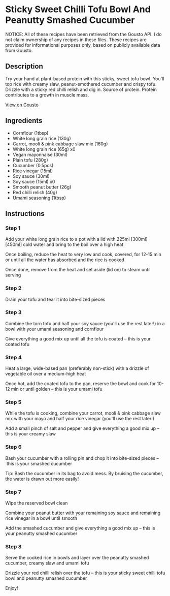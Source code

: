 # Sticky Sweet Chilli Tofu Bowl And Peanutty Smashed Cucumber

NOTICE: All of these recipes have been retrieved from the Gousto API. I do not claim ownership of any recipes in these files. These recipes are provided for informational purposes only, based on publicly available data from Gousto.

## Description

Try your hand at plant-based protein with this sticky, sweet tofu bowl. You’ll top rice with creamy slaw, peanut-smothered cucumber and crispy tofu. Drizzle with a sticky red chilli relish and dig in. Source of protein. Protein contributes to a growth in muscle mass.

[View on Gousto](https://www.gousto.co.uk/recipes/cookbook/sticky-sweet-chilli-tofu-bowl-and-peanutty-smashed-cucumber)

## Ingredients

- Cornflour (1tbsp)
- White long grain rice (130g)
- Carrot, mooli & pink cabbage slaw mix (160g)
- White long grain rice (65g) x0
- Vegan mayonnaise (30ml)
- Plain tofu (280g)
- Cucumber (0.5pcs)
- Rice vinegar (15ml)
- Soy sauce (30ml)
- Soy sauce (15ml) x0
- Smooth peanut butter (26g)
- Red chilli relish (40g)
- Umami seasoning (1tbsp)

## Instructions


### Step 1

Add your white long grain rice to a pot with a lid with 225ml <span class="text-purple">[300ml]</span> <span class="text-danger">[450ml]</span> cold water and bring to the boil over a high heat

Once boiling, reduce the heat to very low and cook, covered, for 12-15 min or until all the water has absorbed and the rice is cooked

Once done, remove from the heat and set aside (lid on) to steam until serving


### Step 2

Drain your tofu and tear it into bite-sized pieces


### Step 3

Combine the torn tofu and half your soy sauce (you'll use the rest later!) in a bowl with your umami seasoning and cornflour

Give everything a good mix up until all the tofu is coated – this is your coated tofu


### Step 4

Heat a large, wide-based pan (preferably non-stick) with a drizzle of vegetable oil over a medium-high heat

Once hot, add the coated tofu to the pan, reserve the bowl and cook for 10-12 min or until golden – this is your umami tofu


### Step 5

While the tofu is cooking, combine your carrot, mooli & pink cabbage slaw mix with your mayo and half your rice vinegar (you'll use the rest later!)

Add a small pinch of salt and pepper and give everything a good mix up – this is your creamy slaw


### Step 6

Bash your cucumber with a rolling pin and chop it into bite-sized pieces – this is your smashed cucumber

Tip: Bash the cucumber in its bag to avoid mess. By bruising the cucumber, the water is drawn out more easily!


### Step 7

Wipe the reserved bowl clean

Combine your peanut butter with your remaining soy sauce and remaining rice vinegar in a bowl until smooth

Add the smashed cucumber and give everything a good mix up – this is your peanutty smashed cucumber

### Step 8

Serve the cooked rice in bowls and layer over the peanutty smashed cucumber, creamy slaw and umami tofu

Drizzle your red chilli relish over the tofu – this is your sticky sweet chilli tofu bowl and peanutty smashed cucumber

Enjoy!

